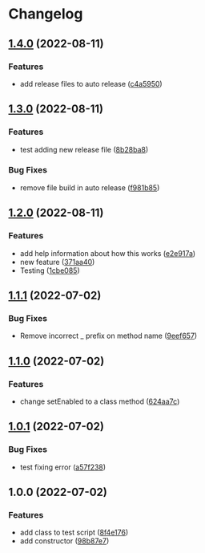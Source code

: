 # Changelog

## [1.4.0](https://github.com/simonrjones/test-auto-version/compare/v1.3.0...v1.4.0) (2022-08-11)


### Features

* add release files to auto release ([c4a5950](https://github.com/simonrjones/test-auto-version/commit/c4a595090df335e16b4e939586fd916c2ee9b49c))

## [1.3.0](https://github.com/simonrjones/test-auto-version/compare/v1.2.0...v1.3.0) (2022-08-11)


### Features

* test adding new release file ([8b28ba8](https://github.com/simonrjones/test-auto-version/commit/8b28ba8ce21d7aded21df2181683f7b7ecd63b0a))


### Bug Fixes

* remove file build in auto release ([f981b85](https://github.com/simonrjones/test-auto-version/commit/f981b858e36ad48786dcb1b8331c1de65fffb7cf))

## [1.2.0](https://github.com/simonrjones/test-auto-version/compare/v1.1.1...v1.2.0) (2022-08-11)


### Features

* add help information about how this works ([e2e917a](https://github.com/simonrjones/test-auto-version/commit/e2e917aa49aadf81d6d6fa8bdae203aa645bbf29))
* new feature ([371aa40](https://github.com/simonrjones/test-auto-version/commit/371aa401c9fe0ec647c4c964f7c0bbcdafe096d4))
* Testing ([1cbe085](https://github.com/simonrjones/test-auto-version/commit/1cbe085ed61f8cb357d9609d2711e63701601bcf))

## [1.1.1](https://github.com/simonrjones/test-auto-version/compare/v1.1.0...v1.1.1) (2022-07-02)


### Bug Fixes

* Remove incorrect _ prefix on method name ([9eef657](https://github.com/simonrjones/test-auto-version/commit/9eef6572be1b66dc570f063dda26b103c198bc28))

## [1.1.0](https://github.com/simonrjones/test-auto-version/compare/v1.0.1...v1.1.0) (2022-07-02)


### Features

* change setEnabled to a class method ([624aa7c](https://github.com/simonrjones/test-auto-version/commit/624aa7c71b13851977d02b008c4eb47a1c6a6465))

## [1.0.1](https://github.com/simonrjones/test-auto-version/compare/v1.0.0...v1.0.1) (2022-07-02)


### Bug Fixes

* test fixing error ([a57f238](https://github.com/simonrjones/test-auto-version/commit/a57f238e23395ac18469e1bb014c901606fbc2b0))

## 1.0.0 (2022-07-02)


### Features

* add class to test script ([8f4e176](https://github.com/simonrjones/test-auto-version/commit/8f4e17676a6cbe012025229841d058f462a6a339))
* add constructor ([98b87e7](https://github.com/simonrjones/test-auto-version/commit/98b87e7786989455974b324e9d21124e2e6f2cf5))
